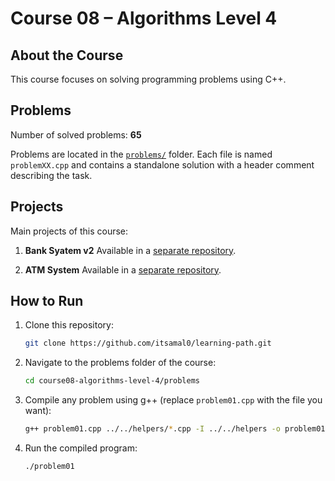 # Course 08 – Algorithms Level 4

## About the Course

This course focuses on solving programming problems using C++.

## Problems

Number of solved problems: **65**

Problems are located in the [`problems/`](./problems) folder.
Each file is named `problemXX.cpp` and contains a standalone
solution with a header comment describing the task.

## Projects

Main projects of this course:

1. **Bank Syatem v2**
   Available in a [separate repository](
   https://github.com/itsamal0/bank_system_v2).
   
2. **ATM System**
   Available in a [separate repository](
   https://github.com/itsamal0/atm_system).

## How to Run

1. Clone this repository:

   ```bash
   git clone https://github.com/itsamal0/learning-path.git
   ```
2. Navigate to the problems folder of the course:
   ```bash
   cd course08-algorithms-level-4/problems
   ```
3. Compile any problem using g++ (replace `problem01.cpp` with the file you want):

   ```bash
   g++ problem01.cpp ../../helpers/*.cpp -I ../../helpers -o problem01
   ```
4. Run the compiled program:

   ```bash
   ./problem01
   ```